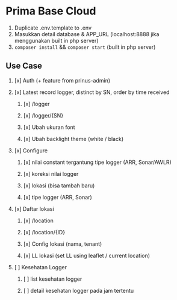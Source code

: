# Prima Base Cloud

1. Duplicate .env.template to .env
2. Masukkan detail database & APP_URL (localhost:8888 jika menggunakan built in php server)
3. `composer install` && `composer start` (built in php server)

## Use Case

1. [x] Auth (+ feature from prinus-admin)

2. [x] Latest record logger, distinct by SN, order by time received

	1. [x] /logger

	2. [x] /logger/{SN}

	3. [x] Ubah ukuran font

	4. [x] Ubah backlight theme (white / black)

3. [x] Configure

	1. [x] nilai constant tergantung tipe logger (ARR, Sonar/AWLR)

	2. [x] koreksi nilai logger

	3. [x] lokasi (bisa tambah baru)

	4. [x] tipe logger (ARR, Sonar)

4. [x] Daftar lokasi

	1. [x] /location

	2. [x] /location/{ID}

	3. [x] Config lokasi (nama, tenant)

	4. [x] LL lokasi (set LL using leaflet / current location)

5. [ ] Kesehatan Logger

	1. [ ] list kesehatan logger

	2. [ ] detail kesehatan logger pada jam tertentu